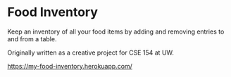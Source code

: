 # Food Inventory
Keep an inventory of all your food items by adding and removing entries to and from a table.

Originally written as a creative project for CSE 154 at UW.

https://my-food-inventory.herokuapp.com/
